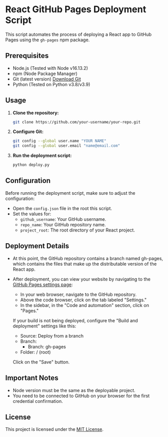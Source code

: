 # React GitHub Pages Deployment Script

This script automates the process of deploying a React app to GitHub Pages using the `gh-pages` npm package.

## Prerequisites

- Node.js (Tested with Node v16.13.2)
- npm (Node Package Manager)
- Git (latest version) [Download Git](https://git-scm.com/downloads)
- Python (Tested on Python v3.8/v3.9)

## Usage

1. **Clone the repository:**

    ```bash
    git clone https://github.com/your-username/your-repo.git
    ```

2. **Configure Git:**

    ```bash
    git config --global user.name "YOUR NAME"
    git config --global user.email "name@email.com"
    ```

3. **Run the deployment script:**

    ```bash
    python deploy.py
    ```

## Configuration

Before running the deployment script, make sure to adjust the configuration:

- Open the `config.json` file in the root this script.
- Set the values for:
    - `github_username`: Your GitHub username.
    - `repo_name`: Your GitHub repository name.
    - `project_root`: The root directory of your React project.

## Deployment Details

- At this point, the GitHub repository contains a branch named gh-pages, which contains the files that make up the distributable version of the React app.

- After deployment, you can view your website by navigating to the [GitHub Pages settings page](https://github.com/your-username/your-repo/settings/pages):

    - In your web browser, navigate to the GitHub repository.
    - Above the code browser, click on the tab labeled "Settings."
    - In the sidebar, in the "Code and automation" section, click on "Pages."

    If your build is not being deployed, configure the "Build and deployment" settings like this:

    - Source: Deploy from a branch
    - Branch:
        - Branch: gh-pages
    - Folder: / (root)

    Click on the "Save" button.

## Important Notes

- Node version must be the same as the deployable project.
- You need to be connected to GitHub on your browser for the first credential confirmation.

## License

This project is licensed under the [MIT License](LICENSE).
